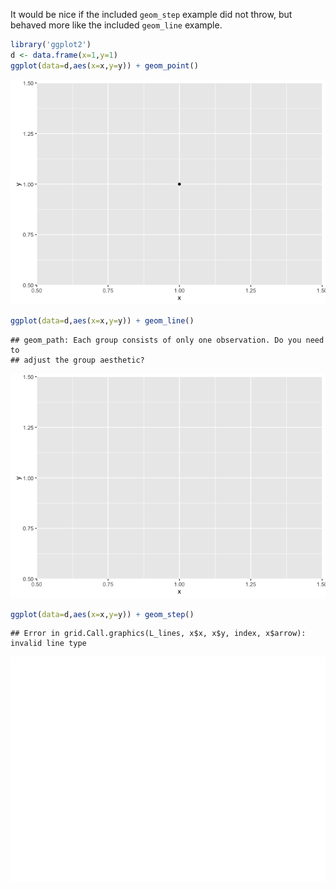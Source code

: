 It would be nice if the included `geom_step` example did not throw, but behaved more like the included `geom_line` example.

``` r
library('ggplot2')
d <- data.frame(x=1,y=1)
ggplot(data=d,aes(x=x,y=y)) + geom_point()
```

![](StepTrhow_files/figure-markdown_github/unnamed-chunk-1-1.png)

``` r
ggplot(data=d,aes(x=x,y=y)) + geom_line()
```

    ## geom_path: Each group consists of only one observation. Do you need to
    ## adjust the group aesthetic?

![](StepTrhow_files/figure-markdown_github/unnamed-chunk-1-2.png)

``` r
ggplot(data=d,aes(x=x,y=y)) + geom_step()
```

    ## Error in grid.Call.graphics(L_lines, x$x, x$y, index, x$arrow): invalid line type

![](StepTrhow_files/figure-markdown_github/unnamed-chunk-1-3.png)

